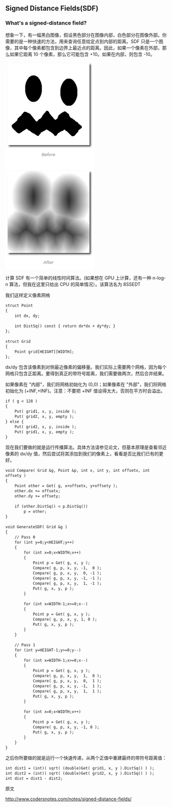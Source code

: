 ## Signed Distance Fields(SDF)

### What's a signed-distance field?

想象一下，有一幅黑白图像，假设黑色部分在图像内部，白色部分在图像外部。你需要的是一种快速的方法，用来查询任意给定点到内部的距离。SDF 只是一个图像，其中每个像素都包含到边界上最近点的距离。因此，如果一个像素在外部，那么如果它距离 10 个像素，那么它可能包含 +10。如果在内部，则包含 -10。

![sdf](.\imgs\sdf_1.png)

计算 SDF 有一个简单的线性时间算法。(如果想在 GPU 上计算，还有一种 n-log-n 算法，但我在这里只给出 CPU 的简单情况）。该算法名为 8SSEDT

我们这样定义像素网格

```
struct Point
{
    int dx, dy;

    int DistSq() const { return dx*dx + dy*dy; }
};

struct Grid
{
    Point grid[HEIGHT][WIDTH];
};
```

dx/dy 包含该像素到对侧最近像素的偏移量。我们实际上需要两个网格，因为每个网格只包含正距离。要得到真正的带符号距离，我们需要做两次，然后合并结果。

如果像素在 "内部"，我们将网格初始化为 (0,0)；如果像素在 "外部"，我们将网格初始化为 (+INF,+INF)。注意：不要把 +INF 值设得太大，否则在平方时会溢出。

```
if ( g < 128 )
{
    Put( grid1, x, y, inside );
    Put( grid2, x, y, empty );
} else {
    Put( grid2, x, y, inside );
    Put( grid1, x, y, empty );
}
```

现在我们要做的就是运行传播算法。具体方法请参见论文，但基本原理是查看邻近像素的 dx/dy 值，然后尝试将其添加到我们的像素上，看看是否比我们已有的更好。

```
void Compare( Grid &g, Point &p, int x, int y, int offsetx, int offsety )
{
    Point other = Get( g, x+offsetx, y+offsety );
    other.dx += offsetx;
    other.dy += offsety;

    if (other.DistSq() < p.DistSq())
        p = other;
}

void GenerateSDF( Grid &g )
{
    // Pass 0
    for (int y=0;y<HEIGHT;y++)
    {
        for (int x=0;x<WIDTH;x++)
        {
            Point p = Get( g, x, y );
            Compare( g, p, x, y, -1,  0 );
            Compare( g, p, x, y,  0, -1 );
            Compare( g, p, x, y, -1, -1 );
            Compare( g, p, x, y,  1, -1 );
            Put( g, x, y, p );
        }

        for (int x=WIDTH-1;x>=0;x--)
        {
            Point p = Get( g, x, y );
            Compare( g, p, x, y, 1, 0 );
            Put( g, x, y, p );
        }
    }

    // Pass 1
    for (int y=HEIGHT-1;y>=0;y--)
    {
        for (int x=WIDTH-1;x>=0;x--)
        {
            Point p = Get( g, x, y );
            Compare( g, p, x, y,  1,  0 );
            Compare( g, p, x, y,  0,  1 );
            Compare( g, p, x, y, -1,  1 );
            Compare( g, p, x, y,  1,  1 );
            Put( g, x, y, p );
        }

        for (int x=0;x<WIDTH;x++)
        {
            Point p = Get( g, x, y );
            Compare( g, p, x, y, -1, 0 );
            Put( g, x, y, p );
        }
    }
}
```

之后你所要做的就是运行一个快速传递，从两个正值中重建最终的带符号距离值：

```
int dist1 = (int)( sqrt( (double)Get( grid1, x, y ).DistSq() ) );
int dist2 = (int)( sqrt( (double)Get( grid2, x, y ).DistSq() ) );
int dist = dist1 - dist2;
```

原文

http://www.codersnotes.com/notes/signed-distance-fields/